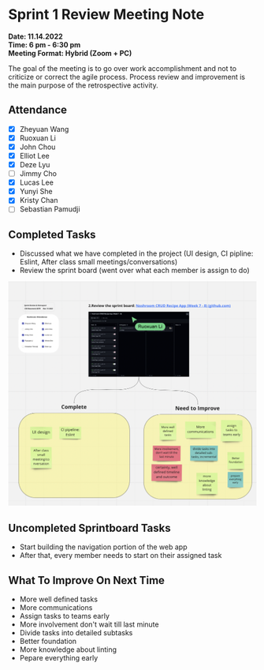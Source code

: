 # Sprint 1 Review Meeting Note

**Date: 11.14.2022**\
**Time: 6 pm - 6:30 pm**\
**Meeting Format: Hybrid (Zoom + PC)**

The goal of the meeting is to go over work accomplishment and not to criticize or correct the agile process. Process review and improvement is the main purpose of the retrospective activity.

## Attendance

- [x] Zheyuan Wang
- [x] Ruoxuan Li
- [x] John Chou
- [x] Elliot Lee
- [x] Deze Lyu
- [ ] Jimmy Cho
- [x] Lucas Lee
- [x] Yunyi She
- [x] Kristy Chan
- [ ] Sebastian Pamudji

## Completed Tasks

- Discussed what we have completed in the project (UI design, CI pipline: Eslint, After class small meetings/conversations)
- Review the sprint board (went over what each member is assign to do)

![Spring Review 1 Meeting Pic](11_14_2022.png)

## Uncompleted Sprintboard Tasks

- Start building the navigation portion of the web app
- After that, every member needs to start on their assigned task

## What To Improve On Next Time

- More well defined tasks
- More communications
- Assign tasks to teams early
- More involvement don't wait till last minute
- Divide tasks into detailed subtasks
- Better foundation
- More knowledge about linting
- Pepare everything early
